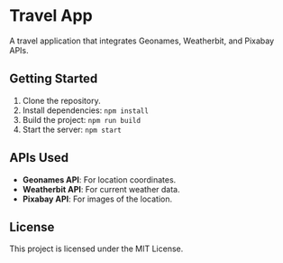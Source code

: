 # Travel App

A travel application that integrates Geonames, Weatherbit, and Pixabay APIs.

## Getting Started

1. Clone the repository.
2. Install dependencies: `npm install`
3. Build the project: `npm run build`
4. Start the server: `npm start`

## APIs Used

- **Geonames API**: For location coordinates.
- **Weatherbit API**: For current weather data.
- **Pixabay API**: For images of the location.

## License

This project is licensed under the MIT License.
